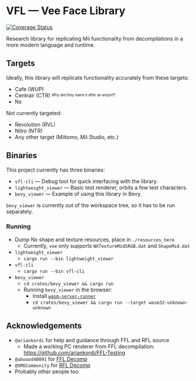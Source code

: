 # VFL — Vee Face Library

[![Coverage Status](https://coveralls.io/repos/github/j0lol/vee/badge.svg?branch=main)](https://coveralls.io/github/j0lol/vee?branch=main)

Research library for replicating Mii functionality from decompilations in a more modern language and runtime.

## Targets

Ideally, this library will replicate functionality accurately from these targets:

- Cafe (WUP)
- Centrair (CTR) <sup><sub>Why did they name it after an airport‽</sub></sup>
- Nx

Not currently targeted:

- Revolution (RVL)
- Nitro (NTR)
- Any other target (Miitomo, Mii Studio, etc.)

## Binaries

This project currently has three binaries:

- `vfl-cli` — Debug tool for quick interfacing with the library.
- `lightweight_viewer` — Basic test renderer, orbits a few test characters.
- `bevy_viewer` — Example of using this library in Bevy.

`bevy_viewer` is currently out of the workspace tree, so it has to be run separately.

### Running

- Dump Nx shape and texture resources, place in `./resources_here`
    - Currently, `vee` only supports `NXTextureMidSRGB.dat` and `ShapeMid.dat`
- `lightweight_viewer`
    - `cargo run --bin lightweight_viewer`
- `vfl-cli`
    - `cargo run --bin vfl-cli`
- `bevy_viewer`
    - `cd crates/bevy_viewer && cargo run`
    - Running `bevy_viewer` in the browser:
        - Install [`wasm-server-runner`](https://github.com/jakobhellermann/wasm-server-runner)
        - `cd crates/bevy_viewer && cargo run --target wasm32-unknown-unknown`

## Acknowledgements

- `@ariankordi` for help and guidance through FFL and RFL source
    - Made a working PC renderer from FFL decompilation: https://github.com/ariankordi/FFL-Testing
- `@aboood40091` for [FFL Decomp](https://github.com/aboood40091/ffl)
- `@SMGCommunity` for [RFL Decomp](https://github.com/SMGCommunity/Petari/tree/master/src/RVLFaceLib)
- Probably other people too
